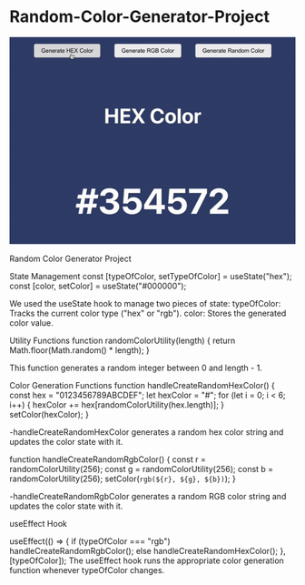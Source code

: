 # Random-Color-Generator-Project

![Random-Color-Generator-Project](RandomColor.gif)

Random Color Generator Project

State Management
const [typeOfColor, setTypeOfColor] = useState("hex");
const [color, setColor] = useState("#000000");

We used the useState hook to manage two pieces of state:
typeOfColor: Tracks the current color type ("hex" or "rgb").
color: Stores the generated color value.

Utility Functions
function randomColorUtility(length) {
  return Math.floor(Math.random() * length);
}

This function generates a random integer between 0 and length - 1.

Color Generation Functions
function handleCreateRandomHexColor() {
  const hex = "0123456789ABCDEF";
  let hexColor = "#";
  for (let i = 0; i < 6; i++) {
    hexColor += hex[randomColorUtility(hex.length)];
  }
  setColor(hexColor);
}

-handleCreateRandomHexColor generates a random hex color string and updates the color state with it.

function handleCreateRandomRgbColor() {
  const r = randomColorUtility(256);
  const g = randomColorUtility(256);
  const b = randomColorUtility(256);
  setColor(`rgb(${r}, ${g}, ${b})`);
}

-handleCreateRandomRgbColor generates a random RGB color string and updates the color state with it.

useEffect Hook

useEffect(() => {
  if (typeOfColor === "rgb") handleCreateRandomRgbColor();
  else handleCreateRandomHexColor();
}, [typeOfColor]);
The useEffect hook runs the appropriate color generation function whenever typeOfColor changes.
